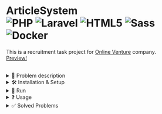 # ArticleSystem  <div> ![PHP](https://img.shields.io/badge/PHP-%23777BB4.svg?style=flat&logo=php&logoColor=white) ![Laravel](https://img.shields.io/badge/Laravel-%23FF2D20.svg?style=flat&logo=laravel&logoColor=white) ![HTML5](https://img.shields.io/badge/HTML5-%23e34f26.svg?logo=html5&logoColor=white) ![Sass](https://img.shields.io/badge/Sass-CC6699?logo=sass&logoColor=white) ![Docker](https://img.shields.io/badge/Docker-2496ED?logo=docker&logoColor=white)</div>

This is a recruitment task project for [Online Venture](https://www.onlineventure.pl) company. \
[Preview!](https://article-system-sc-2f67032d1ea5.herokuapp.com/authors)


<br>
<details><summary> 📖 Problem description </summary>
<br>
    
```
Hey there!
Thanks for joining recruitment for Backend / PHP dev @ Online Venture. We have a small task for you!
Your job is to create a simple news article system, complete with MySQL database, PHP API and HTML
form to add and edit entities.
Data structure
1. News entity with at least title, text and creation date fields.
2. News author entity with at least name field.
3. Articles can have multiple authors
API Endpoints
1. Get article by some id
2. Get all articles for given author
3. Get top 3 authors that wrote the most articles last week.
Requirements:
1. You should include README file with everything we need to know on how to run and "use" your
project.
2. All necessary initial database operations (such as creating tables, inserting fixtures, etc.) should
be done in a single .sql file if needed
3. HTML form should allow us to at least add / edit news articles. List of authors can be hardcoded
into database.
Hints:
1. Don't overthink it! :)
2. No framework is required, but feel free to use one if you fancy it.
3. Pay attention to code quality, formatting, conventions etc.
```

<br>
</details>


<details><summary>  🛠️ Installation & Setup  </summary>

<br>

<details><summary> &nbsp;<img src="https://upload.wikimedia.org/wikipedia/commons/d/dc/XAMPP_Logo.png" height=20/> &nbsp;Standard </summary> 

- First make sure u have installed latest versions of [Laravel](https://laravel.com/), [XAMPP](https://www.apachefriends.org/pl/index.html) and [Composer](https://getcomposer.org/)

- Clone this repository from article-system branch.

```
git clone -b article-system https://github.com/SzymCode/RecruitmentTasks.git
```

- Install modules in root directory

```bash
npm install
composer update
```

### **Make sure u have installed all modules!**

- Change *.env.example* file to *.env* in root directory, run XAMPP mysql server and create database
```bash
mysql -u root -p
create database articlesystem
```

- Migrate and seed database
```bash
php artisan migrate:fresh --seed
```

<br>
</details>

<details><summary> &nbsp;<img src="https://cdn4.iconfinder.com/data/icons/logos-and-brands/512/97_Docker_logo_logos-512.png" height=20/> &nbsp;Docker </summary> 

- First make sure u have installed latest versions of [Laravel](https://laravel.com/), and [Composer](https://getcomposer.org/)

- Clone this repository from article-system branch.

```
git clone -b article-system https://github.com/SzymCode/RecruitmentTasks.git
```

- Change .env.example file to .env in root directory
- Install modules in root directory and prepare database for sail

```bash
composer update

php artisan sail:install
./vendor/bin/sail artisan migrate
```

### **Make sure u have installed all modules!**

- Migrate and seed database.

```
docker compose exec laravel.test bash

php artisan migrate:fresh --seed
```

</details>
<hr>
</details>


<details><summary> 🚀 Run </summary>

<br>

<details><summary> &nbsp;<img src="https://upload.wikimedia.org/wikipedia/commons/d/dc/XAMPP_Logo.png" height=20/> &nbsp;XAMPP </summary> 
<br>

- root directory:

```bash
npm run dev
php artisan serve
```

<br>
</details>


<details><summary> &nbsp;<img src="https://cdn4.iconfinder.com/data/icons/logos-and-brands/512/97_Docker_logo_logos-512.png" height=20/> &nbsp;Docker </summary> 
<br>

**Remember to shutdown all XAMPP processes!**
- root directory:

```bash
./vendor/bin/sail up -d    # run containers in background

docker compose exec laravel.test bash 
npm run dev
```

Possible problem: [Sail: no such file or directory found](https://stackoverflow.com/questions/71503871/laravel-error-laravel-sail-no-such-file-or-directory-found)
</details>

<hr>
</details>  


<details><summary> ❓ Usage </summary>
<br>

<details><summary> Endpoints </summary>
<br>

```bash

http://127.0.0.1:8000/ (XAMPP)
http://localhost/ (Docker)

# Entities list
/news
/authors

# Api endpoints
/api/news
/api/news/{id}
/api/news/author/{id}

/api/authors
/api/authors/top-authors
```

<br/>
</details>

<details><summary> Migrations & Seed </summary>
<br>

```bash
php artisan migrate:fresh --seed     
```

<br/>
</details>

<details><summary> Factories </summary>
<br>

```bash
php artisan tinker

# if you wish, you can specify count in factory() or attributes in create()
News::factory(100)->create(); 
Author::factory(100)->create();        
```

<br/>
</details>

<details><summary> Tests </summary>
<br>

Backend tests:
```bash
./vendor/bin/pest
```

![tests](https://github.com/SzymCode/RecruitmentTasks/assets/107359025/8422abe9-d818-4d7a-beac-c2c96f24466c)
![tests](https://github.com/SzymCode/RecruitmentTasks/assets/107359025/cc99c04e-475e-4a93-b186-de66ed8ac904)
![tests](https://github.com/SzymCode/RecruitmentTasks/assets/107359025/7f5c84b3-e6e1-4428-96fc-b1e912798b23)


<br>
</details>

<details><summary> npm </summary>
<br>

1. Vite build:

```
npm run build
```

2. Run prettier:

```
npm run write
```

</details>
<br>
</details>


<details><summary> ✅ Solved Problems  </summary>
<br>

Data structure
- [X] News entity with at least title, text and creation date fields.
- [X] News author entity with at least name field.
- [X] Articles can have multiple authors

API Endpoints
- [X] Get article by some id
- [X] Get all articles for given author
- [X] Get top 3 authors that wrote the most articles last week.

Requirements
- [X] The task must be completed by 13.03.2024 (Completed 11.03.2024)
- [X] You should include README file with everything we need to know on how to run and "use" your project
- [X] HTML form should allow us to at least add / edit news articles. List of authors can be hardcoded into database
</details>
